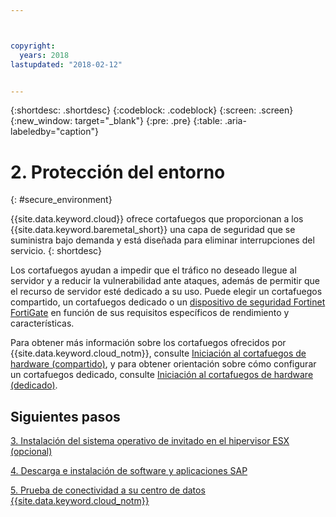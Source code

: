 ```yaml
---



copyright:
  years: 2018
lastupdated: "2018-02-12"


---
```


{:shortdesc: .shortdesc}
{:codeblock: .codeblock}
{:screen: .screen}
{:new_window: target="_blank"}
{:pre: .pre}
{:table: .aria-labeledby="caption"}

# 2. Protección del entorno
{: #secure_environment}

{{site.data.keyword.cloud}} ofrece cortafuegos que proporcionan a los {{site.data.keyword.baremetal_short}} una capa de seguridad que se suministra bajo demanda y está diseñada para eliminar interrupciones del servicio.
{: shortdesc}

Los cortafuegos ayudan a impedir que el tráfico no deseado llegue al servidor y a reducir la vulnerabilidad ante ataques, además de permitir que el recurso de servidor esté dedicado a su uso. Puede elegir un cortafuegos compartido, un cortafuegos dedicado o un [dispositivo de seguridad Fortinet FortiGate](https://console.bluemix.net/docs/infrastructure/fortigate-10g/getting-started.html#getting-started-with-fortigate-security-appliance-10gbs) en función de sus requisitos específicos de rendimiento y características.

Para obtener más información sobre los cortafuegos ofrecidos por {{site.data.keyword.cloud_notm}}, consulte [Iniciación al cortafuegos de hardware (compartido)](https://console.bluemix.net/docs/infrastructure/hardware-firewall-shared/getting-started.html#getting-started), y para obtener orientación sobre cómo configurar un cortafuegos dedicado, consulte [Iniciación al cortafuegos de hardware (dedicado)](https://console.bluemix.net/docs/infrastructure/hardware-firewall-dedicated/getting-started.html#getting-started).

## Siguientes pasos

  [3. Instalación del sistema operativo de invitado en el hipervisor ESX (opcional)](/docs/infrastructure/sap-hana/hana-installing-guest-operating-system-VMware-deployments.html)

  [4. Descarga e instalación de software y aplicaciones SAP](/docs/infrastructure/sap-hana/hana-installing-SAP-landscape.html)
  
  [5. Prueba de conectividad a su centro de datos {{site.data.keyword.cloud_notm}}](/docs/infrastructure/sap-hana/hana-testing-connectivity.html)
